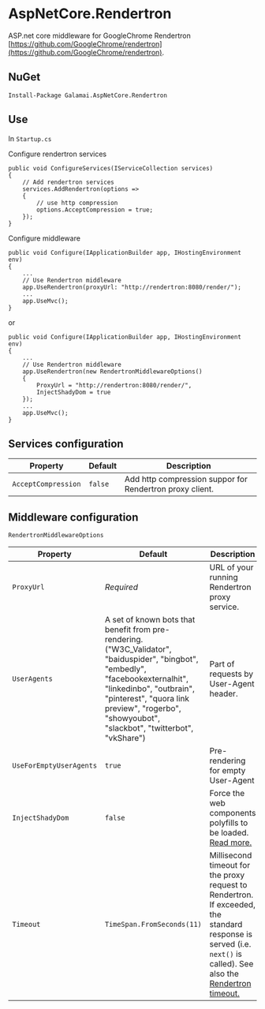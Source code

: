 # AspNetCore.Rendertron
ASP.net core middleware for GoogleChrome Rendertron [https://github.com/GoogleChrome/rendertron](https://github.com/GoogleChrome/rendertron).

## NuGet
`Install-Package Galamai.AspNetCore.Rendertron`

## Use
In `Startup.cs`

Configure rendertron services

    public void ConfigureServices(IServiceCollection services)
    {
        // Add rendertron services
        services.AddRendertron(options =>
        {
            // use http compression
            options.AcceptCompression = true;
        });
    }
    
Configure middleware

    public void Configure(IApplicationBuilder app, IHostingEnvironment env)
    {
        ...
        // Use Rendertron middleware
        app.UseRendertron(proxyUrl: "http://rendertron:8080/render/");
        ...
        app.UseMvc();
    }
    
 or
 
    public void Configure(IApplicationBuilder app, IHostingEnvironment env)
    {
        ...
        // Use Rendertron middleware
        app.UseRendertron(new RendertronMiddlewareOptions()
        {
            ProxyUrl = "http://rendertron:8080/render/",
            InjectShadyDom = true
        });
        ...
        app.UseMvc();
    }

## Services configuration

| Property | Default | Description |
| -------- | ------- | ----------- |
| `AcceptCompression` | `false` | Add http compression suppor for Rendertron proxy client. |

## Middleware configuration

`RendertronMiddlewareOptions`

| Property | Default | Description |
| -------- | ------- | ----------- |
| `ProxyUrl` | *Required* | URL of your running Rendertron proxy service. |
| `UserAgents` | A set of known bots that benefit from pre-rendering. ("W3C_Validator", "baiduspider", "bingbot", "embedly", "facebookexternalhit", "linkedinbo", "outbrain", "pinterest", "quora link preview", "rogerbo", "showyoubot", "slackbot", "twitterbot", "vkShare") | Part of requests by User-Agent header. |
| `UseForEmptyUserAgents` | `true` | Pre-rendering for empty User-Agent |
| `InjectShadyDom` | `false` | Force the web components polyfills to be loaded. [Read more.](https://github.com/GoogleChrome/rendertron#web-components) |
| `Timeout` | `TimeSpan.FromSeconds(11)` | Millisecond timeout for the proxy request to Rendertron. If exceeded, the standard response is served (i.e. `next()` is called). See also the [Rendertron timeout.](https://github.com/GoogleChrome/rendertron#rendering-budget-timeout) |

